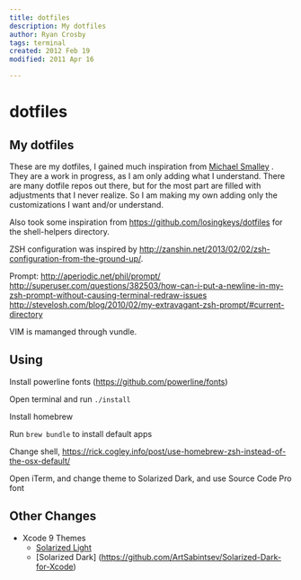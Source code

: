 ```yaml
---
title: dotfiles
description: My dotfiles
author: Ryan Crosby
tags: terminal
created: 2012 Feb 19
modified: 2011 Apr 16

---
```


dotfiles
========

## My dotfiles

These are my dotfiles, I gained much inspiration from 
[Michael Smalley](http://blog.smalleycreative.com/tutorials/using-git-and-github-to-manage-your-dotfiles/)
. They are a work in progress, as I am only adding what I understand. There are many dotfile repos out
there, but for the most part are filled with adjustments that I never realize. So I am making my own
adding only the customizations I want and/or understand.

Also took some inspiration from https://github.com/losingkeys/dotfiles for the shell-helpers directory.

ZSH configuration was inspired by http://zanshin.net/2013/02/02/zsh-configuration-from-the-ground-up/.

Prompt: http://aperiodic.net/phil/prompt/
http://superuser.com/questions/382503/how-can-i-put-a-newline-in-my-zsh-prompt-without-causing-terminal-redraw-issues
http://stevelosh.com/blog/2010/02/my-extravagant-zsh-prompt/#current-directory


VIM is mamanged through vundle.

## Using

Install powerline fonts (https://github.com/powerline/fonts)

Open terminal and run `./install`

Install homebrew

Run `brew bundle` to install default apps

Change shell, https://rick.cogley.info/post/use-homebrew-zsh-instead-of-the-osx-default/

Open iTerm, and change theme to Solarized Dark, and use Source Code Pro font

## Other Changes

 - Xcode 9 Themes
   - [Solarized Light](https://github.com/nelsyeung/Solarized-Light-for-Xcode)
   - [Solarized Dark] (https://github.com/ArtSabintsev/Solarized-Dark-for-Xcode)
